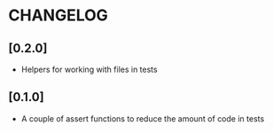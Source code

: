# CHANGELOG

## [0.2.0]

* Helpers for working with files in tests

## [0.1.0]

* A couple of assert functions to reduce the amount of code in tests
